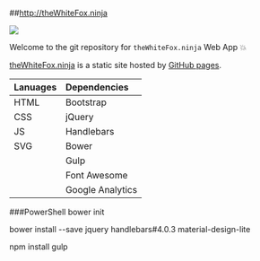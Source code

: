 ##http://theWhiteFox.ninja

![](http://thewhitefox.ninja/img/theWhiteFoxLogo04.svg)

Welcome to the git repository for `theWhiteFox.ninja` Web App :boom: 

[theWhiteFox.ninja](http://theWhiteFox.ninja) is a static site hosted by [GitHub pages](http://pages.github.com/).

| Lanuages     | Dependencies 	  | 
| ------------ | :--------------- |
| HTML 		   | Bootstrap    	  |
| CSS 		   | jQuery       	  |
| JS           | Handlebars   	  |
| SVG          | Bower        	  |
|			   | Gulp         	  |
|			   | Font Awesome 	  |
|			   | Google Analytics |

###PowerShell
bower init

bower install --save jquery handlebars#4.0.3 material-design-lite

npm install gulp
